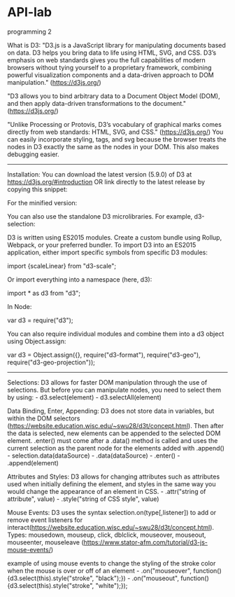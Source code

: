 # API-lab
programming 2 

What is D3:
"D3.js is a JavaScript library for manipulating documents based on data. D3 helps you bring data to life using HTML, SVG, and CSS. D3’s emphasis on web standards gives you the full capabilities of modern browsers without tying yourself to a proprietary framework, combining powerful visualization components and a data-driven approach to DOM manipulation." (https://d3js.org/)

"D3 allows you to bind arbitrary data to a Document Object Model (DOM), and then apply data-driven transformations to the document." (https://d3js.org/)

"Unlike Processing or Protovis, D3’s vocabulary of graphical marks comes directly from web standards: HTML, SVG, and CSS." (https://d3js.org/)
You can easily incorporate styling, tags, and svg because the browser treats the nodes in D3 exactly the same as the nodes in your DOM. This also makes debugging easier. 

-------------------------------------------------------------------------------------------------------------------------------------

Installation:
You can download the latest version (5.9.0) of D3 at https://d3js.org/#introduction OR link directly to the latest release by copying this snippet:

<script src="https://d3js.org/d3.v5.min.js"></script>

For the minified version:

<script src="https://d3js.org/d3.v5.min.js"></script>

You can also use the standalone D3 microlibraries. For example, d3-selection:

<script src="https://d3js.org/d3-selection.v1.js"></script>

D3 is written using ES2015 modules. Create a custom bundle using Rollup, Webpack, or your preferred bundler. To import D3 into an ES2015 application, either import specific symbols from specific D3 modules:

import {scaleLinear} from "d3-scale";

Or import everything into a namespace (here, d3):

import * as d3 from "d3";

In Node:

var d3 = require("d3");

You can also require individual modules and combine them into a d3 object using Object.assign:

var d3 = Object.assign({}, require("d3-format"), require("d3-geo"), require("d3-geo-projection"));

-------------------------------------------------------------------------------------------------------------------------------------

Selections:
D3 allows for faster DOM manipulation through the use of selections. But before you can manipulate nodes, you need to select them by using:
    - d3.select(element)
    - d3.selectAll(element)


Data Binding, Enter, Appending:
D3 does not store data in variables, but within the DOM selectors (https://website.education.wisc.edu/~swu28/d3t/concept.html). Then after the data is selected, new elements can be appended to the selected DOM element. .enter() must come after a .data() method is called and uses the current selection as the parent node for the elements added with .append()
    - selection.data(dataSource)
    - .data(dataSource)
    - .enter()
    - .append(element) 


Attributes and Styles:
D3 allows for changing attributes such as attributes used when initially defining the element, and styles in the same way you would change the appearance of an element in CSS.
    - .attr("string of attribute", value)
    - .style("string of CSS style", value)


Mouse Events: D3 uses the syntax selection.on(type[,listener]) to add or remove event listeners for interact(https://website.education.wisc.edu/~swu28/d3t/concept.html). Types: mousedown, mouseup, click, dblclick, mouseover, mouseout, mouseenter, mouseleave (https://www.stator-afm.com/tutorial/d3-js-mouse-events/)

example of using mouse events to change the styling of the stroke color when the mouse is over or off of an element
    - .on("mouseover", function(){d3.select(this).style("stroke", "black");})
    - .on("mouseout", function(){d3.select(this).style("stroke", "white");});